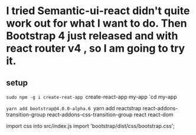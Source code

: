 # I tried Semantic-ui-react didn't quite work out for what I want to do. Then Bootstrap 4 just released and with react router v4 , so I am going to try it.

## setup
`sudo npm -g i create-reat-app
`create-react-app my-app
`cd my-app

`yarn add bootstrap@4.0.0-alpha.6
`yarn add reactstrap react-addons-transition-group react-addons-css-transition-group react react-dom

import css into src/index.js
import 'bootstrap/dist/css/bootstrap.css';